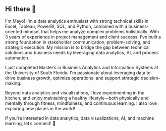 ## Hi there 👋

I'm Mayo! I'm a data analytics enthusiast with strong technical skills in Excel, Tableau, PowerBI, SQL, and Python, combined with a business-oriented mindset that helps me analyze complex problems holistically. With 3 years of experience in project management and client success, I’ve built a strong foundation in stakeholder communication, problem-solving, and strategic execution. My mission is to bridge the gap between technical solutions and business needs by leveraging data analytics, AI, and process automation. 

I just completed Master’s in Business Analytics and Information Systems at the University of South Florida. I'm passionate about leveraging data to drive business growth, optimize operations, and support strategic decision-making.

Beyond data analytics and visualizations, I love experimenting in the kitchen, and enjoy maintaining a healthy lifestyle—both physically and mentally through fitness, mindfulness, and continuous learning. I also love exploring new places in the world!

If you're interested in data analytics, data visualizations, AI, and machine learning, let’s connect! 🚀

<!--
**mfukuda1815/mfukuda1815** is a ✨ _special_ ✨ repository because its `README.md` (this file) appears on your GitHub profile.

Here are some ideas to get you started:

- 🔭 I’m currently working on ...
- 🌱 I’m currently learning ...
- 👯 I’m looking to collaborate on ...
- 🤔 I’m looking for help with ...
- 💬 Ask me about ...
- 📫 How to reach me: ...
- 😄 Pronouns: ...
- ⚡ Fun fact: ...
-->
